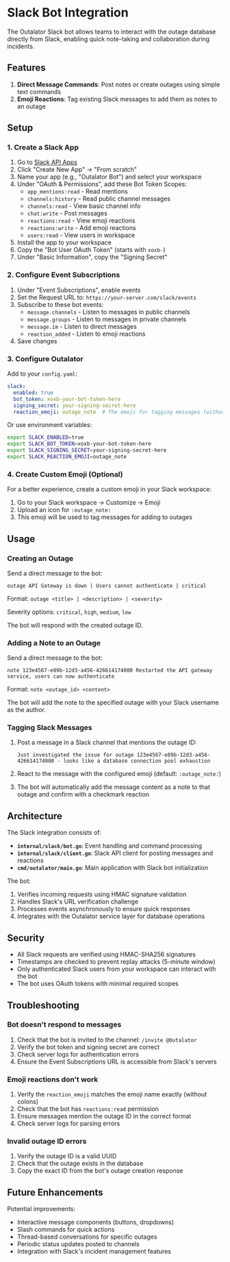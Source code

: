 # Slack Bot Integration

The Outalator Slack bot allows teams to interact with the outage database directly from Slack, enabling quick note-taking and collaboration during incidents.

## Features

1. **Direct Message Commands**: Post notes or create outages using simple text commands
2. **Emoji Reactions**: Tag existing Slack messages to add them as notes to an outage

## Setup

### 1. Create a Slack App

1. Go to [Slack API Apps](https://api.slack.com/apps)
2. Click "Create New App" → "From scratch"
3. Name your app (e.g., "Outalator Bot") and select your workspace
4. Under "OAuth & Permissions", add these Bot Token Scopes:
   - `app_mentions:read` - Read mentions
   - `channels:history` - Read public channel messages
   - `channels:read` - View basic channel info
   - `chat:write` - Post messages
   - `reactions:read` - View emoji reactions
   - `reactions:write` - Add emoji reactions
   - `users:read` - View users in workspace
5. Install the app to your workspace
6. Copy the "Bot User OAuth Token" (starts with `xoxb-`)
7. Under "Basic Information", copy the "Signing Secret"

### 2. Configure Event Subscriptions

1. Under "Event Subscriptions", enable events
2. Set the Request URL to: `https://your-server.com/slack/events`
3. Subscribe to these bot events:
   - `message.channels` - Listen to messages in public channels
   - `message.groups` - Listen to messages in private channels
   - `message.im` - Listen to direct messages
   - `reaction_added` - Listen to emoji reactions
4. Save changes

### 3. Configure Outalator

Add to your `config.yaml`:

```yaml
slack:
  enabled: true
  bot_token: xoxb-your-bot-token-here
  signing_secret: your-signing-secret-here
  reaction_emoji: outage_note  # The emoji for tagging messages (without colons)
```

Or use environment variables:

```bash
export SLACK_ENABLED=true
export SLACK_BOT_TOKEN=xoxb-your-bot-token-here
export SLACK_SIGNING_SECRET=your-signing-secret-here
export SLACK_REACTION_EMOJI=outage_note
```

### 4. Create Custom Emoji (Optional)

For a better experience, create a custom emoji in your Slack workspace:

1. Go to your Slack workspace → Customize → Emoji
2. Upload an icon for `:outage_note:`
3. This emoji will be used to tag messages for adding to outages

## Usage

### Creating an Outage

Send a direct message to the bot:

```
outage API Gateway is down | Users cannot authenticate | critical
```

Format: `outage <title> | <description> | <severity>`

Severity options: `critical`, `high`, `medium`, `low`

The bot will respond with the created outage ID.

### Adding a Note to an Outage

Send a direct message to the bot:

```
note 123e4567-e89b-12d3-a456-426614174000 Restarted the API gateway service, users can now authenticate
```

Format: `note <outage_id> <content>`

The bot will add the note to the specified outage with your Slack username as the author.

### Tagging Slack Messages

1. Post a message in a Slack channel that mentions the outage ID:
   ```
   Just investigated the issue for outage 123e4567-e89b-12d3-a456-426614174000 - looks like a database connection pool exhaustion
   ```

2. React to the message with the configured emoji (default: `:outage_note:`)

3. The bot will automatically add the message content as a note to that outage and confirm with a checkmark reaction

## Architecture

The Slack integration consists of:

- **`internal/slack/bot.go`**: Event handling and command processing
- **`internal/slack/client.go`**: Slack API client for posting messages and reactions
- **`cmd/outalator/main.go`**: Main application with Slack bot initialization

The bot:
1. Verifies incoming requests using HMAC signature validation
2. Handles Slack's URL verification challenge
3. Processes events asynchronously to ensure quick responses
4. Integrates with the Outalator service layer for database operations

## Security

- All Slack requests are verified using HMAC-SHA256 signatures
- Timestamps are checked to prevent replay attacks (5-minute window)
- Only authenticated Slack users from your workspace can interact with the bot
- The bot uses OAuth tokens with minimal required scopes

## Troubleshooting

### Bot doesn't respond to messages

1. Check that the bot is invited to the channel: `/invite @Outalator`
2. Verify the bot token and signing secret are correct
3. Check server logs for authentication errors
4. Ensure the Event Subscriptions URL is accessible from Slack's servers

### Emoji reactions don't work

1. Verify the `reaction_emoji` matches the emoji name exactly (without colons)
2. Check that the bot has `reactions:read` permission
3. Ensure messages mention the outage ID in the correct format
4. Check server logs for parsing errors

### Invalid outage ID errors

1. Verify the outage ID is a valid UUID
2. Check that the outage exists in the database
3. Copy the exact ID from the bot's outage creation response

## Future Enhancements

Potential improvements:

- Interactive message components (buttons, dropdowns)
- Slash commands for quick actions
- Thread-based conversations for specific outages
- Periodic status updates posted to channels
- Integration with Slack's incident management features
